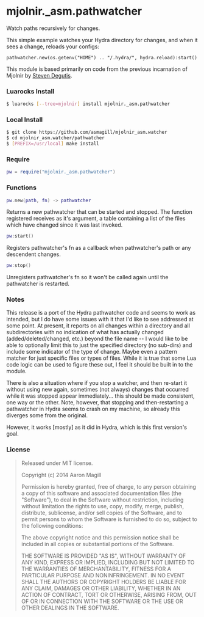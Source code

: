 mjolnir._asm.pathwatcher
=========================

Watch paths recursively for changes.

This simple example watches your Hydra directory for changes, and when it sees a change, reloads your configs:

    pathwatcher.new(os.getenv("HOME") .. "/.hydra/", hydra.reload):start()

This module is based primarily on code from the previous incarnation of Mjolnir by [Steven Degutis](https://github.com/sdegutis/).


### Luarocks Install
~~~bash
$ luarocks [--tree=mjolnir] install mjolnir._asm.pathwatcher
~~~

### Local Install
~~~bash
$ git clone https://github.com/asmagill/mjolnir_asm.watcher
$ cd mjolnir_asm.watcher/pathwatcher
$ [PREFIX=/usr/local] make install
~~~

### Require

~~~lua
pw = require("mjolnir._asm.pathwatcher")
~~~

### Functions

~~~lua
pw.new(path, fn) -> pathwatcher
~~~
Returns a new pathwatcher that can be started and stopped.  The function registered receives as it's argument, a table containing a list of the files which have changed since it was last invoked.

~~~lua
pw:start()
~~~
Registers pathwatcher's fn as a callback when pathwatcher's path or any descendent changes.

~~~lua
pw:stop()
~~~
Unregisters pathwatcher's fn so it won't be called again until the pathwatcher is restarted.

### Notes

This release is a port of the Hydra pathwatcher code and seems to work as intended, but I do have some issues with it that I'd like to see addressed at some point. At present, it reports on all changes within a directory and all subdirectories with no indication of what has actually changed (added/deleted/changed, etc.) beyond the file name -- I would like to be able to optionally limit this to just the specified directory (no sub-dirs) and include some indicator of the type of change. Maybe even a pattern matcher for just specific files or types of files.  While it is true that some Lua code logic can be used to figure these out, I feel it should be built in to the module.

There is also a situation where if you stop a watcher, and then re-start it without using new again, sometimes (not always) changes that occurred while it was stopped appear immediately... this should be made consistent, one way or the other. Note, however, that stopping and then-restarting a pathwatcher in Hydra seems to crash on my machine, so already this diverges some from the original.

However, it works [mostly] as it did in Hydra, which is this first version's goal.

### License

> Released under MIT license.
>
> Copyright (c) 2014 Aaron Magill
>
> Permission is hereby granted, free of charge, to any person obtaining a copy
> of this software and associated documentation files (the "Software"), to deal
> in the Software without restriction, including without limitation the rights
> to use, copy, modify, merge, publish, distribute, sublicense, and/or sell
> copies of the Software, and to permit persons to whom the Software is
> furnished to do so, subject to the following conditions:
>
> The above copyright notice and this permission notice shall be included in
> all copies or substantial portions of the Software.
>
> THE SOFTWARE IS PROVIDED "AS IS", WITHOUT WARRANTY OF ANY KIND, EXPRESS OR
> IMPLIED, INCLUDING BUT NOT LIMITED TO THE WARRANTIES OF MERCHANTABILITY,
> FITNESS FOR A PARTICULAR PURPOSE AND NONINFRINGEMENT. IN NO EVENT SHALL THE
> AUTHORS OR COPYRIGHT HOLDERS BE LIABLE FOR ANY CLAIM, DAMAGES OR OTHER
> LIABILITY, WHETHER IN AN ACTION OF CONTRACT, TORT OR OTHERWISE, ARISING FROM,
> OUT OF OR IN CONNECTION WITH THE SOFTWARE OR THE USE OR OTHER DEALINGS IN
> THE SOFTWARE.

